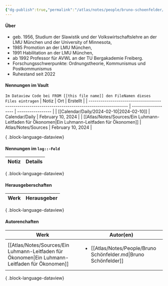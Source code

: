 ```yaml
---
{"dg-publish":true,"permalink":"/atlas/notes/people/bruno-schoenfelder/","tags":["class/people"],"noteIcon":""}
---
```



#### Über
- geb. 1956, Studium der Slawistik und der Volkswirtschaftslehre an der LMU München und der University of Minnesota, 
- 1985 Promotion an der LMU München, 
- 1991 Habilitation an der LMU München, 
- ab 1992 Professor für AVWL an der TU Bergakademie Freiberg. 
- Forschungsschwerpunkte: Ordnungstheorie, Kommunismus und Postkommunismus
- Ruhestand seit 2022

#### Nennungen im Vault
`Im Dataview Code bei FROM [[this file name]] den FileNamen dieses Files eintragen` 
| Notiz                                                                                             | Ort                 | Erstellt          |
| ------------------------------------------------------------------------------------------------- | ------------------- | ----------------- |
| [[Calendar/Daily/2024-02-10\|2024-02-10]]                                                      | Calendar/Daily      | February 10, 2024 |
| [[Atlas/Notes/Sources/Ein Luhmann-Leitfaden für Ökonomen\|Ein Luhmann-Leitfaden für Ökonomen]] | Atlas/Notes/Sources | February 10, 2024 |

{ .block-language-dataview}

#### Nennungen im `log::-Feld`
| Notiz | Details |
| ----- | ------- |

{ .block-language-dataview}

#### Herausgeberschaften
| Werk | Herausgeber |
| ---- | ----------- |

{ .block-language-dataview}


#### Autorenchaften
| Werk                                                                                              | Autor(en)                                                                         |
| ------------------------------------------------------------------------------------------------- | --------------------------------------------------------------------------------- |
| [[Atlas/Notes/Sources/Ein Luhmann-Leitfaden für Ökonomen\|Ein Luhmann-Leitfaden für Ökonomen]] | <ul><li>[[Atlas/Notes/People/Bruno Schönfelder.md\\|Bruno Schönfelder]]</li></ul> |

{ .block-language-dataview}


